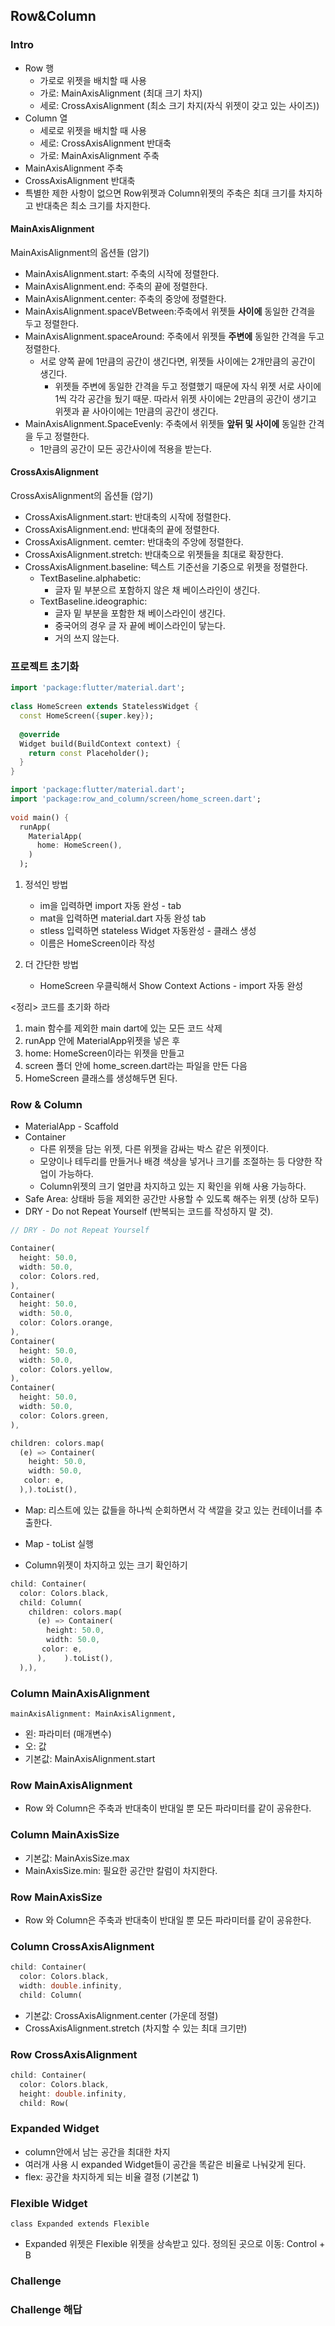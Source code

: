 ## Row&Column

###  Intro

- Row 행
	* 가로로 위젯을 배치할 때 사용
	* 가로: MainAxisAlignment (최대 크기 차지)
	* 세로: CrossAxisAlignment 
		(최소 크기 차지(자식 위젯이 갖고 있는 사이즈))
- Column 열
	- 세로로 위젯을 배치할 때 사용
	- 세로: CrossAxisAlignment 반대축
	- 가로: MainAxisAlignment 주축
- MainAxisAlignment 주축
- CrossAxisAlignment 반대축
- 특별한 제한 사항이 없으면 Row위젯과 Column위젯의 주축은 최대 크기를 차지하고 반대축은 최소 크기를 차지한다.

#### MainAxisAlignment
MainAxisAlignment의 옵션들 (암기)
- MainAxisAlignment.start: 주축의 시작에 정렬한다.
- MainAxisAlignment.end: 주축의 끝에 정렬한다.
- MainAxisAlignment.center: 주축의 중앙에 정렬한다.
- MainAxisAlignment.spaceVBetween:주축에서 위젯들 **사이에** 동일한 간격을 두고 정렬한다.
- MainAxisAlignment.spaceAround: 주축에서 위젯들 **주변에** 동일한 간격을 두고 정렬한다.
	- 서로 양쪽 끝에 1만큼의 공간이 생긴다면, 위젯들 사이에는 2개만큼의 공간이 생긴다.
		- 위젯들 주변에 동일한 간격을 두고 정렬했기 때문에 자식 위젯 서로 사이에 1씩 각각 공간을 뒀기 때문. 따라서 위젯 사이에는 2만큼의 공간이 생기고 위젯과 끝 사아이에는 1만큼의 공간이 생긴다.
- MainAxisAlignment.SpaceEvenly: 주축에서 위젯들 **앞뒤 및 사이에** 동일한 간격을 두고 정렬한다.
	- 1만큼의 공간이 모든 공간사이에 적용을 받는다.


#### CrossAxisAlignment
CrossAxisAlignment의 옵션들 (암기)
- CrossAxisAlignment.start: 반대축의 시작에 정렬한다.
- CrossAxisAlignment.end: 반대축의 끝에 정렬한다.
- CrossAxisAlignment. cemter: 반대축의 주앙에 정렬한다.
- CrossAxisAlignment.stretch: 반대축으로 위젯들을 최대로 확장한다.
- CrossAxisAlignment.baseline: 텍스트 기준선을 기중으로 위젯을 정렬한다.
	- TextBaseline.alphabetic: 
		- 글자 밑 부분으르 포함하지 않은 채 베이스라인이 생긴다.
	- TextBaseline.ideographic: 
		- 글자 밑 부분을 포함한 채 베이스라인이 생긴다.
		- 중국어의 경우 글 자 끝에 베이스라인이 닿는다.
		- 거의 쓰지 않는다.



### 프로젝트 초기화


```Dart
import 'package:flutter/material.dart';  
  
class HomeScreen extends StatelessWidget {  
  const HomeScreen({super.key});  
  
  @override  
  Widget build(BuildContext context) {  
    return const Placeholder();  
  }  
}
```

```Dart
import 'package:flutter/material.dart';  
import 'package:row_and_column/screen/home_screen.dart';  
  
void main() {  
  runApp(  
    MaterialApp(  
      home: HomeScreen(),  
    )  
  );

```
1. 정석인 방법
	- im을 입력하면 import 자동 완성 - tab
	- mat을 입력하면 material.dart 자동 완성 tab
	- stless 입력하면 stateless Widget  자동완성 - 클래스 생성
	- 이름은 HomeScreen이라 작성

2. 더 간단한 방법
	-  HomeScreen 우클릭해서 Show Context Actions - import 자동 완성

 <정리> 코드를 초기화 하라
 1. main 함수를 제외한 main dart에 있는 모든 코드 삭제
 2. runApp 안에 MaterialApp위젯을 넣은 후
 3. home: HomeScreen이라는 위젯을 만들고
 4.  screen 폴더 안에  home_screen.dart라는 파일을 만든 다음
 5. HomeScreen 클래스를 생성해두면 된다.


### Row & Column

- MaterialApp - Scaffold
- Container
	- 다른 위젯을 담는 위젯, 다른 위젯을 감싸는 박스 같은 위젯이다.
	- 모양이나 테두리를 만들거나 배경 색상을 넣거나 크기를 조절하는 등 다양한 작업이 가능하다.
	- Column위젯의 크기 얼만큼 차지하고 있는 지 확인을 위해 사용 가능하다.
- Safe Area: 상태바 등을 제외한 공간만 사용할 수 있도록 해주는 위젯 (상하 모두)
- DRY - Do not Repeat Yourself (반복되는 코드를 작성하지 말 것).
```Dart
// DRY - Do not Repeat Yourself

Container(
  height: 50.0,  
  width: 50.0,  
  color: Colors.red,  
),  
Container(  
  height: 50.0,  
  width: 50.0,  
  color: Colors.orange,  
),  
Container(  
  height: 50.0,  
  width: 50.0,  
  color: Colors.yellow,  
),
Container(  
  height: 50.0,  
  width: 50.0,  
  color: Colors.green,  
),
```

```Dart
children: colors.map(  
  (e) => Container(  
    height: 50.0,  
    width: 50.0,  
   color: e,  
  ),).toList(),
```

- Map: 리스트에 있는 값들을 하나씩 순회하면서 각 색깔을 갖고 있는 컨테이너를 추출한다.
- Map - toList 실행

- Column위젯이 차지하고 있는 크기 확인하기
```Dart
child: Container(  
  color: Colors.black,  
  child: Column(  
    children: colors.map(  
      (e) => Container(  
        height: 50.0,  
        width: 50.0,  
       color: e,  
      ),    ).toList(),  
  ),),
```
### Column MainAxisAlignment

`mainAxisAlignment: MainAxisAlignment,`
- 왼: 파라미터 (매개변수)
- 오: 값
- 기본값: MainAxisAlignment.start
### Row MainAxisAlignment

- Row 와 Column은 주축과 반대축이 반대일 뿐 모든 파라미터를 같이 공유한다. 

### Column MainAxisSize

- 기본값: MainAxisSize.max
- MainAxisSize.min: 필요한 공간만 칼럼이 차지한다.
### Row MainAxisSize

- Row 와 Column은 주축과 반대축이 반대일 뿐 모든 파라미터를 같이 공유한다. 

### Column CrossAxisAlignment

```Dart
child: Container(  
  color: Colors.black,  
  width: double.infinity,
  child: Column(
```
- 기본값: CrossAxisAlignment.center (가운데 정렬)
- CrossAxisAlignment.stretch (차지할 수 있는 최대 크기만)
### Row CrossAxisAlignment

```Dart
child: Container(  
  color: Colors.black,  
  height: double.infinity,  
  child: Row(
```

### Expanded Widget

- column안에서 남는 공간을 최대한 차지
- 여러개 사용 시 expanded Widget들이 공간을 똑같은 비율로 나눠갖게 된다.
- flex: 공간을 차지하게 되는 비율 결정 (기본값 1)

### Flexible Widget

`class Expanded extends Flexible`

- Expanded 위젯은 Flexible 위젯을 상속받고 있다.
		정의된 곳으로 이동: Control + B
### Challenge

### Challenge 해답








